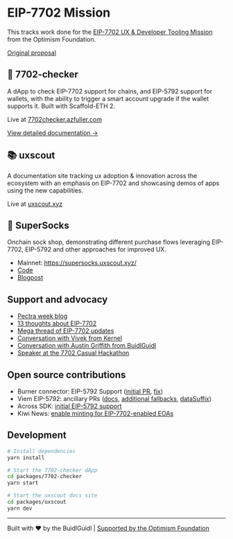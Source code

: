 # EIP-7702 Mission

This tracks work done for the [EIP-7702 UX & Developer Tooling Mission](https://github.com/ethereum-optimism/ecosystem-contributions/issues/274) from the Optimism Foundation.

[Original proposal](https://github.com/ethereum-optimism/ecosystem-contributions/issues/274#issuecomment-2773076711)

## 📱 7702-checker

A dApp to check EIP-7702 support for chains, and EIP-5792 support for wallets, with the ability to trigger a smart account upgrade if the wallet supports it. Built with Scaffold-ETH 2.

Live at [7702checker.azfuller.com](https://7702-checker.azfuller.com)

[View detailed documentation →](packages/7702-checker/README.md)

## 📚 uxscout

A documentation site tracking ux adoption & innovation across the ecosystem with an emphasis on EIP-7702 and showcasing demos of apps using the new capabilities.

Live at [uxscout.xyz](https://uxscout.xyz)

## 🧦 SuperSocks

Onchain sock shop, demonstrating different purchase flows leveraging EIP-7702, EIP-5792 and other approaches for improved UX.

- Mainnet: https://supersocks.uxscout.xyz/
- [Code](https://github.com/azf20/supersocks)
- [Blogpost](https://www.azfuller.com/blog/supersocks)

## Support and advocacy

- [Pectra week blog](https://www.azfuller.com/blog/pectra-week)
- [13 thoughts about EIP-7702](https://www.azfuller.com/blog/13-thoughts-about-eip-7702)
- [Mega thread of EIP-7702 updates](https://x.com/azacharyf/status/1919421705556045870)
- [Conversation with Vivek from Kernel](https://x.com/Kernel0x/status/1923420052893606005)
- [Conversation with Austin Griffith from BuidlGuidl](https://x.com/austingriffith/status/1934617357370163370)
- [Speaker at the 7702 Casual Hackathon](https://x.com/LXDAO_Official/status/1930100085884399935)

## Open source contributions

- Burner connector: EIP-5792 Support ([initial PR](https://github.com/scaffold-eth/burner-connector/pull/39), [fix](https://github.com/scaffold-eth/burner-connector/pull/44))
- Viem EIP-5792: ancillary PRs ([docs](https://github.com/wevm/viem/pull/3692), [additional fallbacks](https://github.com/wevm/viem/pull/3717), [dataSuffix](https://github.com/wevm/viem/pull/3741))
- Across SDK: [initial EIP-5792 support](https://github.com/across-protocol/toolkit/pull/229)
- Kiwi News: [enable minting for EIP-7702-enabled EOAs](https://github.com/attestate/kiwistand/pull/168)

## Development

```bash
# Install dependencies
yarn install

# Start the 7702-checker dApp
cd packages/7702-checker
yarn start

# Start the uxscout docs site
cd packages/uxscout
yarn dev
```

---

Built with ❤️ by the BuidlGuidl | [Supported by the Optimism Foundation](https://github.com/ethereum-optimism/ecosystem-contributions/issues/274)